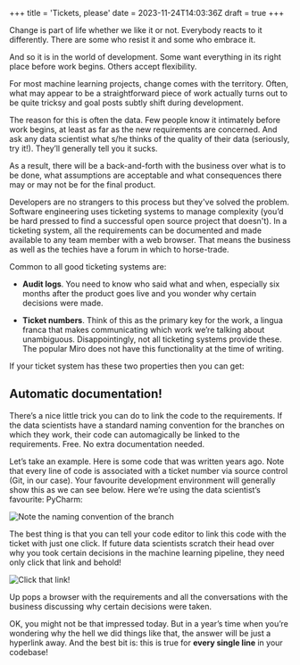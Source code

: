 +++
title = 'Tickets, please'
date = 2023-11-24T14:03:36Z
draft = true
+++

Change is part of life whether we like it or not.  Everybody reacts to it differently. There are some who resist it and some who embrace it. 

And so it is in the world of development. Some want everything in its right place before work begins. Others accept flexibility.

For most machine learning projects, change comes with the territory. Often, what may appear to be a straightforward piece of work actually turns out to be quite tricksy and goal posts subtly shift during development.

The reason for this is often the data. Few people know it intimately before work begins, at least as far as the new requirements are concerned. And ask any data scientist what s/he thinks of the quality of their data (seriously, try it!). They’ll generally tell you it sucks.

As a result, there will be a back-and-forth with the business over what is to be done, what assumptions are acceptable and what consequences there may or may not be for the final product.

Developers are no strangers to this process but they've solved the problem. Software engineering uses ticketing systems to manage complexity (you’d be hard pressed to find a successful open source project that doesn't). In a ticketing system, all the requirements can be documented and made available to any team member with a web browser. That means the business as well as the techies have a forum in which to horse-trade.

Common to all good ticketing systems are:

- **Audit logs**. You need to know who said what and when, especially six months after the product goes live and you wonder why certain decisions were made.

- **Ticket numbers**. Think of this as the primary key for the work, a lingua franca that makes communicating which work we’re talking about unambiguous. Disappointingly, not all ticketing systems provide these. The popular Miro does not have this functionality at the time of writing.

If your ticket system has these two properties then you can get:

## Automatic documentation!

There’s a nice little trick you can do to link the code to the requirements. If the data scientists have a standard naming convention for the branches on which they work, their code can automagically be linked to the requirements. Free. No extra documentation needed.

Let’s take an example. Here is some code that was written years ago. Note that every line of code is associated with a ticket number via source control (Git, in our case). Your favourite development environment will generally show this as we can see below. Here we’re using the data scientist’s favourite: PyCharm:

![Note the naming convention of the branch](/img/blog/ticket_code.png)

The best thing is that you can tell your code editor to link this code with the ticket with just one click. If future data scientists scratch their head over why you took certain decisions in the machine learning pipeline, they need only click that link and behold!

![Click that link!](/img/blog/ticket_open.png)

Up pops a browser with the requirements and all the conversations with the business discussing why certain decisions were taken.

OK, you might not be that impressed today. But in a year’s time when you’re wondering why the hell we did things like that, the answer will be just a hyperlink away. And the best bit is: this is true for **every single line** in your codebase!

